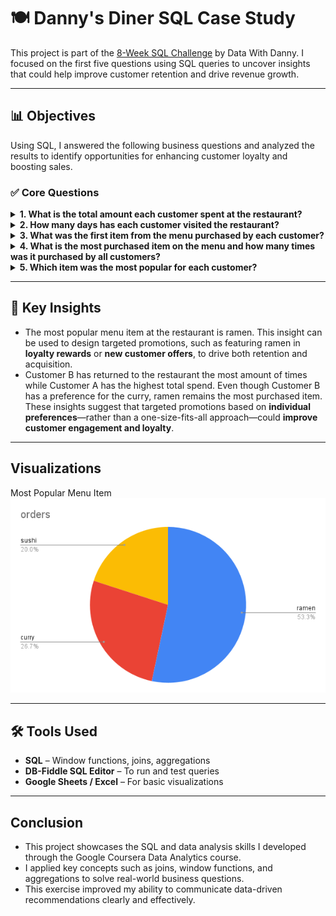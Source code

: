 # 🍽️ Danny's Diner SQL Case Study

This project is part of the [8-Week SQL Challenge](https://8weeksqlchallenge.com/) by Data With Danny. I focused on the first five questions using SQL queries to uncover insights that could help improve customer retention and drive revenue growth.

---

## 📊 Objectives

Using SQL, I answered the following business questions and analyzed the results to identify opportunities for enhancing customer loyalty and boosting sales.

### ✅ Core Questions
<details><summary><strong>1. What is the total amount each customer spent at the restaurant?</strong></summary>
  
  ```sql
  SELECT
    s.customer_id,
    SUM(m.price) AS total_spent
  FROM sales s
  JOIN menu m ON s.product_id = m.product_id
  GROUP BY s.customer_id;
  ```
## Insights
**🔍 How I Solved It:**
- I joined the `sales` and `menu` tables using `product_id` to access the item prices.
- Then, I used `SUM()` to calculate the total amount each customer spent.

**📈 Why It Matters:**
- This query reveals the total spending per customer.
- Customers who spend the most are strong candidates for **loyalty programs, personalized offers**, or **VIP engagement strategies** positively to offers and other loyalty rewards at the restaurant.
</details>

<details><summary><strong>2. How many days has each customer visited the restaurant?</strong></summary>
	
```sql
SELECT
   customer_id,
   COUNT(DISTINCT order_date)
FROM sales
GROUP BY customer_id
```
## Insights
**🔍 How I Solved It:**
- The most important function here is `COUNT(DISTINCT order_date)` as it will show exactly how many times each customer (A,B,C) have visited the restaurant without cluttering the data table.
- Customer B visited most frequently.

**📈 Why It Matters:**
- it can help identify which menu items or patterns are encouraging repeat visits.
- This insight could support **customer loyalty strategies** or **menu adjustments** based on returning behavior. The next few questions will used to cross-reference and better understand what drives the customer loyalty.
</details>

<details><summary><strong>3. What was the first item from the menu purchased by each customer?</strong></summary>

```sql
WITH CTE AS(
SELECT
    customer_id,
    order_date,
    product_name,
ROW NUMBER() OVER(PARTITION BY customer_id ORDER BY order_date ASC) AS row_num
FROM sales
INNER JOIN menu on sales.product_id = menu.product_id)
SELECT *
FROM CTE
WHERE rank = 1
```
## Insights
**🔍 How I Solved It:**
- Using `ROW NUMBER()` allows me to retrieve exactly 1 item per customer.
- The `ORDER BY` function allows me to see what the customer ordered on the first date they came in.

**📈 Why It Matters:**
- This information is important in identifying what items drew the customer to the restaurant in the first place
- These “first impression” dishes could be promoted to new customers or highlighted in marketing campaigns to **boost first-time engagement**.
</details>

<details><summary><strong>4. What is the most purchased item on the menu and how many times was it purchased by all customers?</strong></summary>

```sql
SELECT product_name,
COUNT(order_date) as orders
FROM sales
INNER JOIN menu on sales.product_id = menu.product_id
GROUP BY product_name
ORDER BY COUNT(order_date) DESC
LIMIT 1
```
## Insights
**🔍 How I Solved It:**
- Using the `COUNT` function in the query, I was able to quantify each time the menu item was ordered as a single number.
- `INNER JOIN` was used to combine the product_id on the menu with the amount of sales. Thus, using the `COUNT` function at the end of the query shows how many times each menu item was purchased.

**📈 Why It Matters:**
- In this restaurant the most purchased item was ramen.
- This information helps identify the **most popular menu items**, which can be leveraged to **improve customer retention**. Marketing strategies can then be tailored to promote these high-performing items and **encourage repeat visits**.
</details>

<details><summary><strong>5. Which item was the most popular for each customer?</strong></summary>

```sql
WITH CTE AS(
SELECT 
    product_name,
    customer_id,
COUNT(order_date) as orders,
RANK() OVER(PARTITION BY customer_id ORDER BY COUNT(order_date) DESC)
FROM sales
INNER JOIN menu on sales.product_id = menu.product_id
GROUP BY 
    product_name,
    customer_id
)
SELECT
    customer_id,
    product_name
FROM CTE
WHERE rank=1
```
## Insights
**🔍 How I Solved It:**
- This query builds on the previous one to identify the most frequently purchased item for each customer.
- It uses `RANK()` to rank each menu item by purchase count per customer and filters to only include those with `rank = 1`.
  
**📈 Why It Matters:**
- This reveals customer preferences, which can inform **personalized marketing** or menu optimization strategies.
- These insights can support initiatives like **customer segmentation** or targeted offers based on purchase behavior.
</details>

---

## 🧠 Key Insights
- The most popular menu item at the restaurant is ramen. This insight can be used to design targeted promotions, such as featuring ramen in **loyalty rewards** or **new customer offers**, to drive both retention and acquisition.
- Customer B has returned to the restaurant the most amount of times while Customer A has the highest total spend. Even though Customer B has a preference for the curry, ramen remains the most purchased item. These insights suggest that targeted promotions based on **individual preferences**—rather than a one-size-fits-all approach—could **improve customer engagement and loyalty**.

---
## Visualizations
Most Popular Menu Item
![Most Popular Menu Item](images/menu_popular.png)


---

## 🛠️ Tools Used

- **SQL** – Window functions, joins, aggregations
- **DB-Fiddle SQL Editor** – To run and test queries
- **Google Sheets / Excel** – For basic visualizations

---

## Conclusion
- This project showcases the SQL and data analysis skills I developed through the Google Coursera Data Analytics course.
- I applied key concepts such as joins, window functions, and aggregations to solve real-world business questions.
- This exercise improved my ability to communicate data-driven recommendations clearly and effectively.
